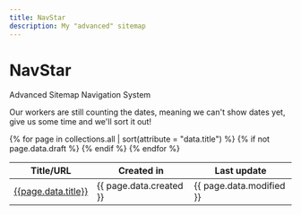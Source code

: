 ```yaml
---
title: NavStar
description: My "advanced" sitemap
---
```


<h1>NavStar</h1>
<p>Advanced Sitemap Navigation System</p>

<p>Our workers are still counting the dates, meaning we can't show dates yet, give us some time and we'll sort it out!</p>

<table>
    <thead>
        <tr>
            <th>Title/URL</th>
            <th>Created in</th>
            <th>Last update</th>
        </tr>
    </thead>
    <tbody>
        {% for page in collections.all | sort(attribute = "data.title") %}
            {% if not page.data.draft %}
                <tr>
                    <td>
                        <a href="{{ page.url | url }}">{{page.data.title}}</a>
                    </td>
                    <td>
                        {{ page.data.created }}
                    </td>
                    <td>{{ page.data.modified }}</td>
                </tr>
            {% endif %}
        {% endfor %}
    </tbody>
</table>
